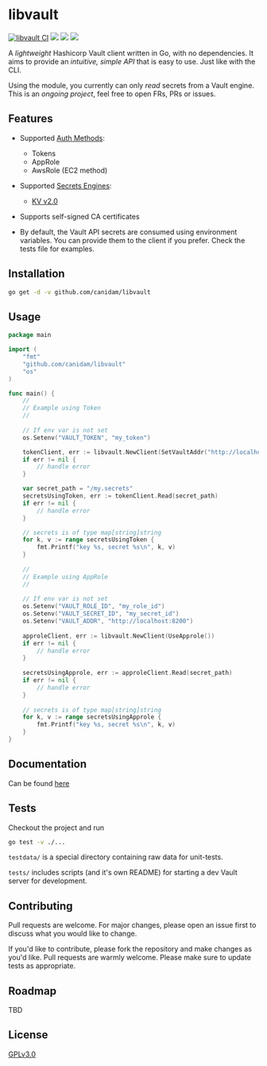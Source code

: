 # libvault

[![libvault CI](https://github.com/canidam/libvault/actions/workflows/ci.yml/badge.svg?branch=master)](https://github.com/canidam/libvault/actions/workflows/ci.yml) ![](https://img.shields.io/badge/Go-1.14%2B-informational) ![](https://img.shields.io/github/license/canidam/libvault) ![](https://img.shields.io/twitter/url?style=social&url=https%3A%2F%2Fgithub.com%2Fcanidam%2Flibvault)

A *lightweight* Hashicorp Vault client written in Go, with no dependencies.
It aims to provide an *intuitive, simple API* that is easy to use. Just like with the CLI.

Using the module, you currently can only *read* secrets from a Vault engine. This is an *ongoing project*,
feel free to open FRs, PRs or issues.

## Features

- Supported [Auth Methods](https://www.vaultproject.io/docs/auth):
    - Tokens
    - AppRole
    - AwsRole (EC2 method)
    

- Supported [Secrets Engines](https://www.vaultproject.io/docs/secrets):
    - [KV v2.0](https://www.vaultproject.io/docs/secrets/kv/kv-v2)
    

- Supports self-signed CA certificates
- By default, the Vault API secrets are consumed using environment variables. You can provide them to the client if you prefer. Check the tests file for examples.


## Installation
```bash
go get -d -v github.com/canidam/libvault
```

## Usage
```go
package main

import (
	"fmt"
	"github.com/canidam/libvault"
	"os"
)

func main() {
	//
	// Example using Token
	//
	
	// If env var is not set
	os.Setenv("VAULT_TOKEN", "my_token")

	tokenClient, err := libvault.NewClient(SetVaultAddr("http://localhost:8200"))
	if err != nil {
		// handle error
	}

	var secret_path = "/my.secrets"
	secretsUsingToken, err := tokenClient.Read(secret_path)
	if err != nil {
		// handle error
	}

	// secrets is of type map[string]string
	for k, v := range secretsUsingToken {
		fmt.Printf("key %s, secret %s\n", k, v)
	}
	
	//
	// Example using AppRole
	//
	
	// If env var is not set
	os.Setenv("VAULT_ROLE_ID", "my_role_id")	
	os.Setenv("VAULT_SECRET_ID", "my_secret_id")	
	os.Setenv("VAULT_ADDR", "http://localhost:8200")
	
	approleClient, err := libvault.NewClient(UseApprole())
	if err != nil { 
		// handle error
	}
        
	secretsUsingApprole, err := approleClient.Read(secret_path)
	if err != nil {
		// handle error
	}
  
	// secrets is of type map[string]string
	for k, v := range secretsUsingApprole {
		fmt.Printf("key %s, secret %s\n", k, v)
	}
}
```
## Documentation
Can be found [here](docs/DOCS.md)

## Tests
Checkout the project and run
```bash
go test -v ./...
```

`testdata/` is a special directory containing raw data for unit-tests.

`tests/` includes scripts (and it's own README) for starting a dev Vault server for development.

## Contributing
Pull requests are welcome. For major changes, please open an issue first to discuss what you would like to change.

If you'd like to contribute, please fork the repository and make changes as you'd like. Pull requests are warmly welcome.
Please make sure to update tests as appropriate.


## Roadmap
TBD

## License
[GPLv3.0](https://choosealicense.com/licenses/gpl-3.0/)
